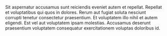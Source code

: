Sit aspernatur accusamus sunt reiciendis eveniet autem et repellat. Repellat et voluptatibus qui quos in dolores. Rerum aut fugiat soluta nesciunt corrupti tenetur consectetur praesentium. Et voluptatem illo nihil et autem eligendi. Est vel aut voluptatem ipsam molestias. Accusamus deserunt praesentium voluptatem consequatur exercitationem voluptas doloribus id.
